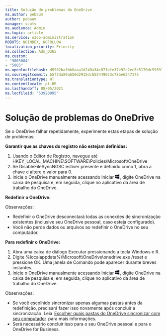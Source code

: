 ```yaml
---
title: Solução de problemas do OneDrive
ms.author: pebaum
author: pebaum
manager: scotv
ms.audience: Admin
ms.topic: article
ms.service: o365-administration
ROBOTS: NOINDEX, NOFOLLOW
localization_priority: Priority
ms.collection: Adm_O365
ms.custom:
- "9003084"
- "5885"
ms.openlocfilehash: d5982bafbb8aaa1d240a34c071efe37e92c2ec5c5170dc59337df9a5435e22e1
ms.sourcegitcommit: b5f7da89a650d2915dc652449623c78be6247175
ms.translationtype: HT
ms.contentlocale: pt-BR
ms.lasthandoff: 08/05/2021
ms.locfileid: "53920995"
---
```

# <a name="troubleshoot-onedrive-crashes"></a>Solução de problemas do OneDrive

Se o OneDrive falhar repetidamente, experimente estas etapas de solução de problemas:

**Garantir que as chaves do registro não estejam definidas:**

1. Usando o Editor de Registro, navegue até HKEY_LOCAL_MACHINE\SOFTWARE\Policies\Microsoft\OneDrive
2. Se DisableFileSyncNGSC estiver presente e definido como 1, abra a chave e altere o valor para 0.
3. Inicie o OneDrive manualmente acessando Iniciar ![Pressione a tecla Windows](data:image/png;base64,iVBORw0KGgoAAAANSUhEUgAAABEAAAAOCAYAAADJ7fe0AAAAAXNSR0IArs4c6QAAAARnQU1BAACxjwv8YQUAAAAJcEhZcwAADsQAAA7EAZUrDhsAAADxSURBVDhPY/wPBAx4wR+Gd6/fM7x9/ZTh9ZuXDGdPnWE4tH0rw/UHDxlaVp9kCDCSYWABKfv35wfD+/cfGV4+fcLw5uVjhlOXzzFsX/qWYebmZAZPWWOGO2DD8ACQS9Y3e4Bcg4Y9/t94fPa/CoY4Aq8/+xik/T8TkEMxGDyGgANWwSqeobvbGSyAADIM3BwCDKXd3QyfoCLoQEGAA0xTxSWjsYMJwLHjkruU4UXSJ4YnT54x3Dh/luHmjfMMmw9wMjCDlRAGBDPgjy8fGT5//8rw9P4Thge3zzNcvXmDYevmfQzXb1xlmH/0ATADyjAAAKdWkD3ZSwNeAAAAAElFTkSuQmCC), digite OneDrive na caixa de pesquisa e, em seguida, clique no aplicativo da área de trabalho do OneDrive.

**Redefinir o OneDrive:**

Observações:

- Redefinir o OneDrive desconectará todas as conexões de sincronização existentes (inclusive seu OneDrive pessoal, caso esteja configurado).
- Você não perde dados ou arquivos ao redefinir o OneDrive no seu computador.

**Para redefinir o OneDrive:**

1. Abra uma caixa de diálogo Executar pressionando a tecla Windows e R.
2. Digite %localappdata%\Microsoft\OneDrive\onedrive.exe /reset e pressione OK. Uma janela de Comando pode aparecer durante breves instantes.
3. Inicie o OneDrive manualmente acessando Iniciar ![Pressione a tecla Windows](data:image/png;base64,iVBORw0KGgoAAAANSUhEUgAAABEAAAAOCAYAAADJ7fe0AAAAAXNSR0IArs4c6QAAAARnQU1BAACxjwv8YQUAAAAJcEhZcwAADsQAAA7EAZUrDhsAAADxSURBVDhPY/wPBAx4wR+Gd6/fM7x9/ZTh9ZuXDGdPnWE4tH0rw/UHDxlaVp9kCDCSYWABKfv35wfD+/cfGV4+fcLw5uVjhlOXzzFsX/qWYebmZAZPWWOGO2DD8ACQS9Y3e4Bcg4Y9/t94fPa/CoY4Aq8/+xik/T8TkEMxGDyGgANWwSqeobvbGSyAADIM3BwCDKXd3QyfoCLoQEGAA0xTxSWjsYMJwLHjkruU4UXSJ4YnT54x3Dh/luHmjfMMmw9wMjCDlRAGBDPgjy8fGT5//8rw9P4Thge3zzNcvXmDYevmfQzXb1xlmH/0ATADyjAAAKdWkD3ZSwNeAAAAAElFTkSuQmCC), digite OneDrive na caixa de pesquisa e, em seguida, clique no aplicativo da área de trabalho do OneDrive.

Observações:

- Se você escolhido sincronizar apenas algumas pastas antes da redefinição, precisará fazer isso novamente após concluir a sincronização. Leia  [Escolher quais pastas do OneDrive sincronizar com seu computador](https://support.office.com/article/98b8b011-8b94-419b-aa95-a14ff2415e85)  para mais informações.
- Será necessário concluir isso para o seu OneDrive pessoal e para o OneDrive for Business.